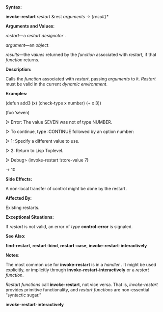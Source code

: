  

**Syntax:** 

**invoke-restart** *restart* &rest *arguments → &#123;result&#125;*\* 



 

 

**Arguments and Values:** 

*restart*—a *restart designator* . 

*argument*—an *object*. 

*results*—the *values* returned by the *function* associated with *restart*, if that *function* returns. 

**Description:** 

Calls the *function* associated with *restart*, passing *arguments* to it. *Restart* must be valid in the current *dynamic environment*. 

**Examples:** 

(defun add3 (x) (check-type x number) (+ x 3)) 

(foo ’seven) 

&#9655; Error: The value SEVEN was not of type NUMBER. 

&#9655; To continue, type :CONTINUE followed by an option number: 

&#9655; 1: Specify a different value to use. 

&#9655; 2: Return to Lisp Toplevel. 

&#9655; Debug&#62; (invoke-restart ’store-value 7) 

*→* 10 

**Side Effects:** 

A non-local transfer of control might be done by the restart. 

**Affected By:** 

Existing restarts. 

**Exceptional Situations:** 

If *restart* is not valid, an error of *type* **control-error** is signaled. 

**See Also:** 

**find-restart**, **restart-bind**, **restart-case**, **invoke-restart-interactively** 

**Notes:** 

The most common use for **invoke-restart** is in a *handler* . It might be used explicitly, or implicitly through **invoke-restart-interactively** or a *restart function*. 

*Restart functions* call **invoke-restart**, not vice versa. That is, *invoke-restart* provides primitive functionality, and *restart functions* are non-essential “syntactic sugar.” 



 

 

**invoke-restart-interactively** 

